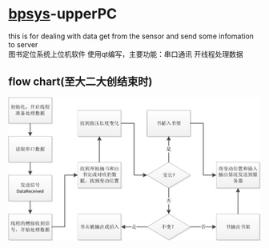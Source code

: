 # [bpsys](https://github.com/meiqua/bpsys)-upperPC
this is for dealing with data get from the sensor and send some infomation to server  
图书定位系统上位机软件 使用qt编写，主要功能：串口通讯 开线程处理数据  
  
## flow chart(至大二大创结束时)  
![upperPC](https://github.com/meiqua/bpsys-upperPC/blob/master/images/upperPC.png)
